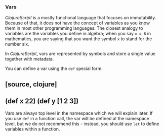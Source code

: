 ### Vars

_ClojureScript_ is a mostly functional language that focuses on
immutability. Because of that, it does not have the concept of variables as you know
them in most other programming languages. The closest analogy to variables are the
variables you define in algebra; when you say `x = 6` in mathematics, you are saying
that you want the symbol `x` to stand for the number six.

In _ClojureScript_, vars are represented by symbols and store a single value
together with metadata.

You can define a var using the `def` special form:

[source, clojure]
----
(def x 22)
(def y [1 2 3])
----

Vars are always top level in the namespace which we will
explain later. If you use `def` in a function call, the var will be defined at
the namespace level, but we do not recommend this - instead, you should use `let` to
define variables within a function.
